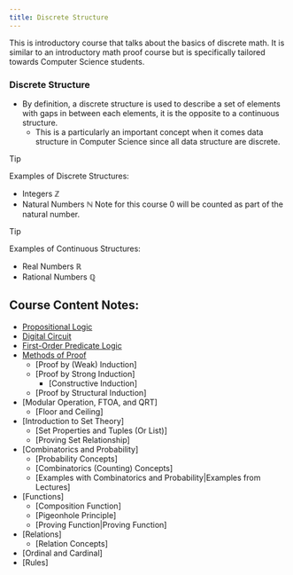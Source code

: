 ```yaml
---
title: Discrete Structure
---
```



This is introductory course that talks about the basics of discrete math.
It is similar to an introductory math proof course but is specifically tailored towards Computer Science students.

### Discrete Structure

- By definition, a discrete structure is used to describe a set of elements with gaps in between each elements, it is the opposite to a continuous structure.
  - This is a particularly an important concept when it comes data structure in Computer Science since all data structure are discrete.
  
> [!TIP]
>
> Examples of Discrete Structures: 
>
> - Integers $\mathbb {Z}$
> - Natural Numbers $\mathbb {N}$ Note for this course 0 will be counted as part of the natural number.

> [!TIP] 
>
> Examples of Continuous Structures: 
>
> - Real Numbers $\mathbb {R}$
> - Rational Numbers $\mathbb {Q}$


## Course Content Notes:

- [Propositional Logic](./content/Propositional-logic.md)
- [Digital Circuit](./content/Digital-Circuit.md)
- [First-Order Predicate Logic](./content/First-Order-Predicate-Logic.md)
- [Methods of Proof](./content/Method-of-Proof.md)
  - [Proof by (Weak) Induction]
  - [Proof by Strong Induction]
    - [Constructive Induction]
  - [Proof by Structural Induction]
- [Modular Operation, FTOA, and QRT]
  - [Floor and Ceiling]
- [Introduction to Set Theory]
  - [Set Properties and Tuples (Or List)]
  - [Proving Set Relationship]
- [Combinatorics and Probability]
  - [Probability Concepts]
  - [Combinatorics (Counting) Concepts]
  - [Examples with Combinatorics and Probability|Examples from Lectures]
- [Functions]
  - [Composition Function]
  - [Pigeonhole Principle]
  - [Proving Function|Proving Function]
- [Relations]
  - [Relation Concepts]
- [Ordinal and Cardinal]
- [Rules]
